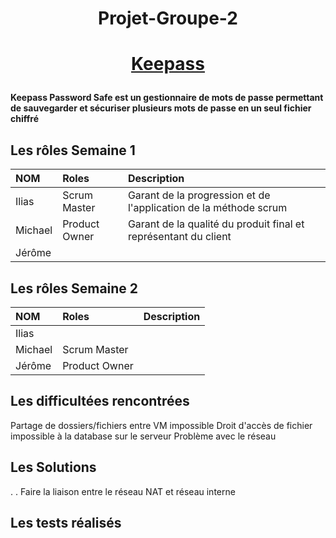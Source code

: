 # <p align =center>  Projet-Groupe-2 
# <p align =center>[Keepass](https://keepass.info/) </p>

**Keepass Password Safe est un gestionnaire de mots de passe permettant de sauvegarder et sécuriser plusieurs mots de passe en un seul fichier chiffré**
## Les rôles Semaine 1 
| NOM | Roles | Description |
| :-- |:----- | :---------- |
| Ilias    | Scrum Master      | Garant de la progression et de l'application de la méthode scrum           |
|  Michael   | Product Owner      |   Garant de la qualité du produit final et représentant du client         |
|  Jérôme  |       |             |
## Les rôles Semaine 2 
| NOM | Roles | Description |
| :-- |:----- | :---------- |
| Ilias    |       |            |
|  Michael   | Scrum Master      |          |
|  Jérôme  |  Product Owner     |             |

## Les difficultées rencontrées
Partage de dossiers/fichiers entre VM impossible 
Droit d'accès de fichier impossible à la database sur le serveur
Problème avec le réseau 

## Les Solutions 

.
.
Faire la liaison entre le réseau NAT et réseau interne
## Les tests réalisés
